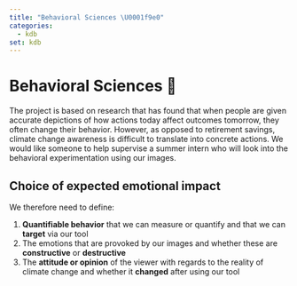 ```yaml
---
title: "Behavioral Sciences \U0001f9e0"
categories:
  - kdb
set: kdb
---
```


# Behavioral Sciences 🧠

The project is based on research that has found that when people are given accurate depictions of how actions today affect outcomes tomorrow, they often change their behavior. However, as opposed to retirement savings, climate change awareness is difficult to translate into concrete actions. We would like someone to help supervise a summer intern who will look into the behavioral experimentation using our images.

## Choice of expected emotional impact

We therefore need to define:
1. **Quantifiable behavior** that we can measure or quantify and that we can **target** via our tool
2. The emotions that are provoked by our images and whether these are **constructive** or **destructive**
3. The **attitude or opinion** of the viewer with regards to the reality of climate change and whether it **changed** after using our tool
